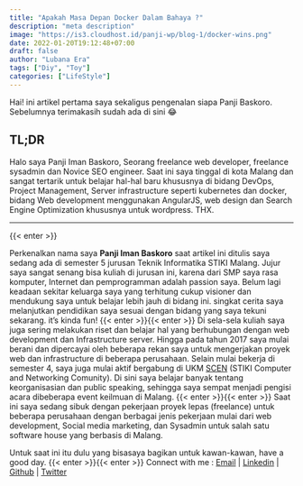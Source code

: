 ```yaml
---
title: "Apakah Masa Depan Docker Dalam Bahaya ?"
description: "meta description"
image: "https://is3.cloudhost.id/panji-wp/blog-1/docker-wins.png"
date: 2022-01-20T19:12:48+07:00
draft: false
author: "Lubana Era"
tags: ["Diy", "Toy"]
categories: ["LifeStyle"]
---
```


Hai! ini artikel pertama saya sekaligus pengenalan siapa Panji Baskoro. Sebelumnya terimakasih sudah ada di sini :joy:

## TL;DR

Halo saya Panji Iman Baskoro, Seorang freelance web developer, freelance sysadmin dan Novice SEO engineer. Saat ini saya tinggal di kota Malang dan sangat tertarik untuk belajar hal-hal baru khususnya di bidang DevOps, Project Management, Server infrastructure seperti kubernetes dan docker, bidang Web development menggunakan AngularJS, web design dan Search Engine Optimization khususnya untuk wordpress. THX.

---
{{< enter >}}

Perkenalkan nama saya __Panji Iman Baskoro__ saat artikel ini ditulis saya sedang ada di semester 5 jurusan Teknik Informatika STIKI Malang. Jujur saya sangat senang bisa kuliah di jurusan ini, karena dari SMP saya rasa komputer, Internet dan pemprogramman adalah passion saya. Belum lagi keadaan sekitar keluarga saya yang terhitung cukup visioner dan mendukung saya untuk belajar lebih jauh di bidang ini. singkat cerita saya melanjutkan pendidikan saya sesuai dengan bidang yang saya tekuni sekarang. it’s kinda fun!
{{< enter >}}{{< enter >}}
Di sela-sela kuliah saya juga sering melakukan riset dan belajar hal yang berhubungan dengan web development dan Infrastructure server. Hingga pada tahun 2017 saya mulai berani dan dipercayai oleh beberapa rekan saya untuk mengerjakan proyek web dan infrastructure di beberapa perusahaan. Selain mulai bekerja di semester 4, saya juga mulai aktif bergabung di UKM [SCEN](https://scen.or.id) (STIKI Computer and Networking Comunity). Di sini saya belajar banyak tentang keorganisasian dan public speaking, sehingga saya sempat menjadi pengisi acara dibeberapa event keilmuan di Malang.
{{< enter >}}{{< enter >}}
Saat ini saya sedang sibuk dengan pekerjaan proyek lepas (freelance) untuk beberapa perusahaan dengan berbagai jenis pekerjaan mulai dari web development, Social media marketing, dan Sysadmin untuk salah satu software house yang berbasis di Malang.

Untuk saat ini itu dulu yang bisasaya bagikan untuk kawan-kawan, have a good day.
{{< enter >}}{{< enter >}}
Connect with me : 
[Email](mailto) | [Linkedin](Linkedin) | [Github](github) | [Twitter](twitter)